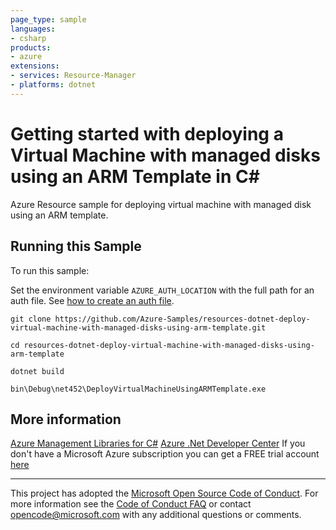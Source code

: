 ```yaml
---
page_type: sample
languages:
- csharp
products:
- azure
extensions:
- services: Resource-Manager
- platforms: dotnet
---
```


# Getting started with deploying a Virtual Machine with managed disks using an ARM Template in C# #

 Azure Resource sample for deploying virtual machine with managed disk using an ARM template.


## Running this Sample ##

To run this sample:

Set the environment variable `AZURE_AUTH_LOCATION` with the full path for an auth file. See [how to create an auth file](https://github.com/Azure/azure-libraries-for-net/blob/master/AUTH.md).

    git clone https://github.com/Azure-Samples/resources-dotnet-deploy-virtual-machine-with-managed-disks-using-arm-template.git

    cd resources-dotnet-deploy-virtual-machine-with-managed-disks-using-arm-template

    dotnet build

    bin\Debug\net452\DeployVirtualMachineUsingARMTemplate.exe

## More information ##

[Azure Management Libraries for C#](https://github.com/Azure/azure-sdk-for-net/tree/Fluent)
[Azure .Net Developer Center](https://azure.microsoft.com/en-us/develop/net/)
If you don't have a Microsoft Azure subscription you can get a FREE trial account [here](http://go.microsoft.com/fwlink/?LinkId=330212)

---

This project has adopted the [Microsoft Open Source Code of Conduct](https://opensource.microsoft.com/codeofconduct/). For more information see the [Code of Conduct FAQ](https://opensource.microsoft.com/codeofconduct/faq/) or contact [opencode@microsoft.com](mailto:opencode@microsoft.com) with any additional questions or comments.